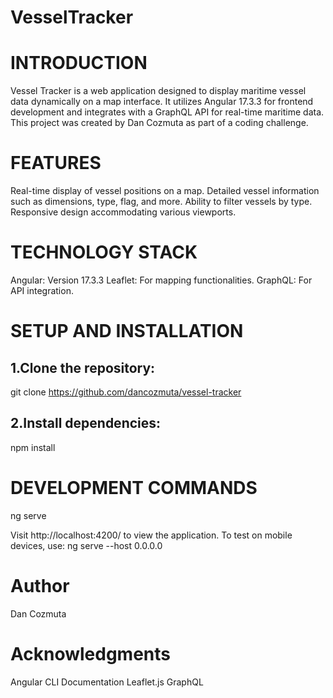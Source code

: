 # VesselTracker

# INTRODUCTION
Vessel Tracker is a web application designed to display maritime vessel data dynamically on a map interface. It utilizes Angular 17.3.3 for frontend development and integrates with a GraphQL API for real-time maritime data. This project was created by Dan Cozmuta as part of a coding challenge.

# FEATURES 
Real-time display of vessel positions on a map.
Detailed vessel information such as dimensions, type, flag, and more.
Ability to filter vessels by type.
Responsive design accommodating various viewports.

# TECHNOLOGY STACK
Angular: Version 17.3.3
Leaflet: For mapping functionalities.
GraphQL: For API integration.

# SETUP AND INSTALLATION

## 1.Clone the repository:
git clone https://github.com/dancozmuta/vessel-tracker

## 2.Install dependencies:
npm install

# DEVELOPMENT COMMANDS
ng serve

Visit http://localhost:4200/ to view the application. To test on mobile devices, use:
ng serve --host 0.0.0.0

# Author
Dan Cozmuta

# Acknowledgments
Angular CLI Documentation
Leaflet.js
GraphQL

